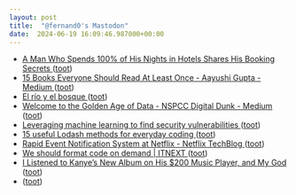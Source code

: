 ```yaml
---
layout: post
title:  "@fernand0's Mastodon"
date:  2024-06-19 16:09:46.987000+00:00
---
```

*  [A Man Who Spends 100% of His Nights in Hotels Shares His Booking Secrets ](https://www.insidehook.com/travel/man-spends-100-nights-hotels-shares-booking-secret) ([toot](https://mastodon.social/@fernand0/112644154129433207))
*  [15 Books Everyone Should Read At Least Once - Aayushi Gupta - Medium ](https://medium.com/@aayushi_gupta/15-books-everyone-should-read-at-least-once-b00c6b0ec40) ([toot](https://mastodon.social/@fernand0/112644065904346500))
*  [El río y el bosque ](https://www.flickr.com/photos/fernand0/53764015745) ([toot](https://mastodon.social/@fernand0/112643826981817154))
*  [Welcome to the Golden Age of Data - NSPCC Digital Dunk - Medium ](https://medium.com/nspcc-digital-dunk/welcome-to-the-golden-age-of-data-52e08bda6cc) ([toot](https://mastodon.social/@fernand0/112643675634652302))
*  [Leveraging machine learning to find security vulnerabilities ](https://github.blog/2022-02-17-leveraging-machine-learning-find-security-vulnerabilities/?ref=refin) ([toot](https://mastodon.social/@fernand0/112643118068626736))
*  [15 useful Lodash methods for everyday coding ](https://dev.to/diogocapela/15-useful-lodash-methods-for-everyday-coding-20o) ([toot](https://mastodon.social/@fernand0/112642771463871066))
*  [Rapid Event Notification System at Netflix - Netflix TechBlog ](https://netflixtechblog.com/rapid-event-notification-system-at-netflix-6deb1d2b57d) ([toot](https://mastodon.social/@fernand0/112642662105812789))
*  [We should format code on demand \| ITNEXT ](https://itnext.io/we-should-format-code-on-demand-8c15c5de449) ([toot](https://mastodon.social/@fernand0/112642297364713469))
*  [I Listened to Kanye’s New Album on His $200 Music Player, and My God ](https://slate.com/culture/2022/03/kanye-west-donda-2-album-review-stem-player.htm) ([toot](https://mastodon.social/@fernand0/112640683869202754))
*  [ ](https://mastodon.social/users/fernand0/statuses/112639049692412700/activity) ([toot](https://mastodon.social/users/fernand0/statuses/112639049692412700/activity))
